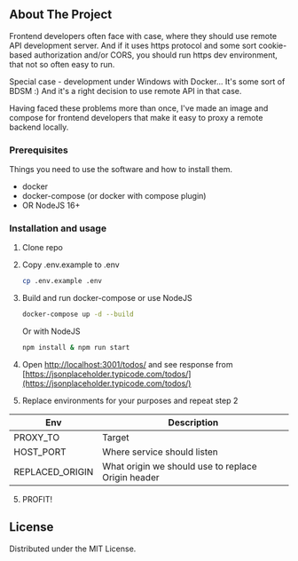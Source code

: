 <!-- ABOUT THE PROJECT -->
## About The Project

Frontend developers often face with case, where they should use remote API development server.
And if it uses https protocol and some sort cookie-based authorization and/or CORS, you should run https dev environment,
that not so often easy to run.

Special case - development under Windows with Docker... It's some sort of BDSM :)
And it's a right decision to use remote API in that case.

Having faced these problems more than once, I've made an image and compose for frontend developers that make it easy to proxy a remote backend locally.


### Prerequisites

Things you need to use the software and how to install them.
* docker
* docker-compose (or docker with compose plugin)
* OR NodeJS 16+

### Installation and usage

1. Clone repo


2. Copy .env.example to .env
    ```sh
    cp .env.example .env
   ```

3. Build and run docker-compose or use NodeJS
   ```sh
   docker-compose up -d --build
   ```
   Or with NodeJS   
   ```sh
   npm install & npm run start
   ```
4. Open [http://localhost:3001/todos/](http://localhost:3001/todos/) and see response from [https://jsonplaceholder.typicode.com/todos/](https://jsonplaceholder.typicode.com/todos/)


5. Replace environments for your purposes and repeat step 2

| **Env**         | **Description**                                    |
|-----------------|----------------------------------------------------|
| PROXY_TO        | Target                                             |
| HOST_PORT       | Where service should listen                        |
| REPLACED_ORIGIN | What origin we should use to replace Origin header |

5. PROFIT!


<!-- LICENSE -->
## License

Distributed under the MIT License.

